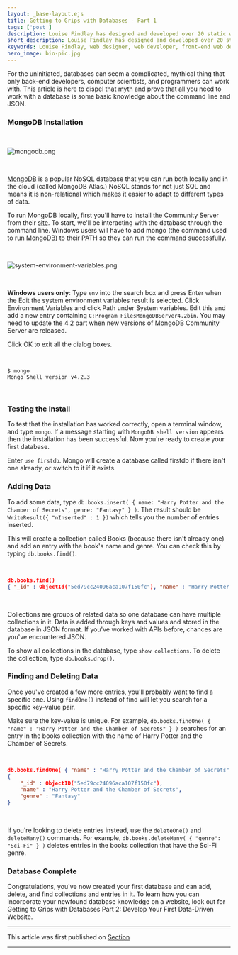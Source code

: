 ```yaml
---
layout: _base-layout.ejs
title: Getting to Grips with Databases - Part 1
tags: ['post']
description: Louise Findlay has designed and developed over 20 static websites, WordPress websites and mobile web apps. Find out more about her work.
short_description: Louise Findlay has designed and developed over 20 static websites, WordPress websites and mobile web apps.
keywords: Louise Findlay, web designer, web developer, front-end web developer, WordPress designer
hero_image: bio-pic.jpg
---
```

<!-- Excerpt Start -->
For the uninitiated, databases can seem a complicated, mythical thing that only back-end developers, computer scientists, and programmers can work with. This article is here to dispel that myth and prove that all you need to work with a database is some basic knowledge about the command line and JSON.
<!-- Excerpt End -->
### MongoDB Installation

&nbsp;

![mongodb.png][1]

&nbsp;
  
[MongoDB][2] is a popular NoSQL database that you can run both locally and in the cloud (called MongoDB Atlas.) NoSQL stands for not just SQL and means it is non-relational which makes it easier to adapt to different types of data.

To run MongoDB locally, first you'll have to install the Community Server from their [site][3]. To start, we'll be interacting with the database through the command line. Windows users will have to add mongo (the command used to run MongoDB) to their PATH so they can run the command successfully.

&nbsp;

![system-environment-variables.png][4]

&nbsp;

**Windows users only**: Type `env` into the search box and press Enter when the Edit the system environment variables result is selected. Click Environment Variables and click Path under System variables. Edit this and add a new entry containing `C:Program FilesMongoDBServer4.2bin`. You may need to update the 4.2 part when new versions of MongoDB Community Server are released.

Click OK to exit all the dialog boxes.

&nbsp;

```console
$ mongo
Mongo Shell version v4.2.3
```

&nbsp;

### Testing the Install

To test that the installation has worked correctly, open a terminal window, and type `mongo`. If a message starting with `MongoDB shell version` appears then the installation has been successful. Now you're ready to create your first database.

Enter `use firstdb`. Mongo will create a database called firstdb if there isn't one already, or switch to it if it exists.

### Adding Data

To add some data, type `db.books.insert( { name: "Harry Potter and the Chamber of Secrets", genre: "Fantasy" } )`. The result should be `WriteResult({ "nInserted" : 1 })` which tells you the number of entries inserted.

This will create a collection called Books (because there isn't already one) and add an entry with the book's name and genre. You can check this by typing `db.books.find()`.

&nbsp;

```json
db.books.find()
{ "_id" : ObjectId("5ed79cc24096aca107f150fc"), "name" : "Harry Potter and the Chamber of Secrets", "genre" : "Fantasy" }
```

&nbsp;

Collections are groups of related data so one database can have multiple collections in it. Data is added through keys and values and stored in the database in JSON format. If you've worked with APIs before, chances are you've encountered JSON.

To show all collections in the database, type `show collections`. To delete the collection, type `db.books.drop()`.

### Finding and Deleting Data

Once you've created a few more entries, you'll probably want to find a specific one. Using `findOne()` instead of find will let you search for a specific key-value pair.

Make sure the key-value is unique. For example, `db.books.findOne( { "name" : "Harry Potter and the Chamber of Secrets" } )` searches for an entry in the books collection with the name of Harry Potter and the Chamber of Secrets.

&nbsp;

```json
db.books.findOne( { "name" : "Harry Potter and the Chamber of Secrets" } )
{
	"_id" : ObjectID("5ed79cc24096aca107f150fc"),
	"name" : "Harry Potter and the Chamber of Secrets",
	"genre" : "Fantasy"
}
```

&nbsp;

If you're looking to delete entries instead, use the `deleteOne()` and `deleteMany()` commands. For example, `db.books.deleteMany( { "genre": "Sci-Fi" } )` deletes entries in the books collection that have the Sci-Fi genre.

### Database Complete

Congratulations, you've now created your first database and can add, delete, and find collections and entries in it. To learn how you can incorporate your newfound database knowledge on a website, look out for Getting to Grips with Databases Part 2: Develop Your First Data-Driven Website.

* * *

This article was first published on [Section](https://www.section.io/engineering-education/working-with-databases-part1/ "Permalink to Getting to Grips with Databases - Part 1")

* * *

[1]: https://www.section.io/assets/images/education/mongodb.png
[2]: https://www.mongodb.com/
[3]: https://www.mongodb.com/download-center/community
[4]: https://www.section.io/assets/images/education/system-environment-variables.png
  